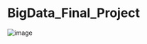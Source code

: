 # BigData_Final_Project
![image](https://github.com/user-attachments/assets/1c5d9daf-3854-4572-8dbc-950aa7edcaf4)
